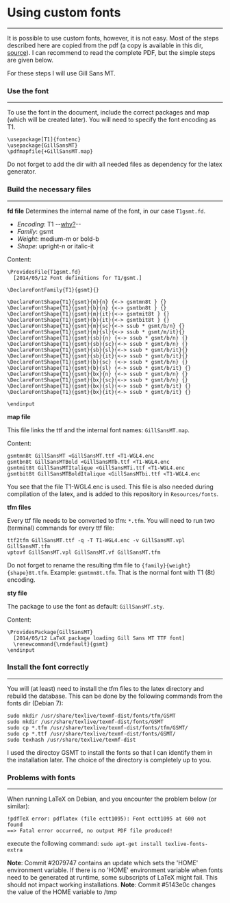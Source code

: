 # Using custom fonts
-------------------------------

It is possible to use custom fonts, however, it is not easy. Most of the steps described here are copied from the pdf (a copy is available in this dir, [source](http://c.caignaert.free.fr/Install-ttf-Font.pdf)). I can recommend to read the complete PDF, but the simple steps are given below.

For these steps I will use Gill Sans MT.

### Use the font
-------------------------------

To use the font in the document, include the correct packages and map (which will be created later). You will need to specify the font encoding as T1.

```
\usepackage[T1]{fontenc}
\usepackage{GillSansMT}
\pdfmapfile{+GillSansMT.map}
```

Do not forget to add the dir with all needed files as dependency for the latex generator. 

### Build the necessary files
-------------------------------

**fd file**
Determines the internal name of the font, in our case `T1gsmt.fd`. 

- *Encoding*: T1 --[why?]()--
- *Family*: gsmt
- *Weight*: medium-m or bold-b
- *Shape*: upright-n or italic-it

Content: 

```
\ProvidesFile{T1gsmt.fd}
  [2014/05/12 Font definitions for T1/gsmt.]

\DeclareFontFamily{T1}{gsmt}{}

\DeclareFontShape{T1}{gsmt}{m}{n} {<-> gsmtmn8t } {}
\DeclareFontShape{T1}{gsmt}{b}{n} {<-> gsmtbn8t } {}
\DeclareFontShape{T1}{gsmt}{m}{it}{<-> gsmtmit8t } {}
\DeclareFontShape{T1}{gsmt}{b}{it}{<-> gsmtbit8t } {}
\DeclareFontShape{T1}{gsmt}{m}{sc}{<-> ssub * gsmt/b/n} {}
\DeclareFontShape{T1}{gsmt}{m}{sl}{<-> ssub * gsmt/m/it}{}
\DeclareFontShape{T1}{gsmt}{sb}{n} {<-> ssub * gsmt/b/n} {}
\DeclareFontShape{T1}{gsmt}{sb}{sc}{<-> ssub * gsmt/b/n} {}
\DeclareFontShape{T1}{gsmt}{sb}{sl}{<-> ssub * gsmt/b/it}{}
\DeclareFontShape{T1}{gsmt}{sb}{it}{<-> ssub * gsmt/b/it}{}
\DeclareFontShape{T1}{gsmt}{b}{sc} {<-> ssub * gsmt/b/n} {}
\DeclareFontShape{T1}{gsmt}{b}{sl} {<-> ssub * gsmt/b/it} {}
\DeclareFontShape{T1}{gsmt}{bx}{n} {<-> ssub * gsmt/b/n} {}
\DeclareFontShape{T1}{gsmt}{bx}{sc}{<-> ssub * gsmt/b/n} {}
\DeclareFontShape{T1}{gsmt}{bx}{sl}{<-> ssub * gsmt/b/it} {}
\DeclareFontShape{T1}{gsmt}{bx}{it}{<-> ssub * gsmt/b/it} {}

\endinput
```

**map file**

This file links the ttf and the internal font names: `GillSansMT.map`.

Content: 

```
gsmtmn8t GillSansMT <GillSansMT.ttf <T1-WGL4.enc
gsmtbn8t GillSansMTBold <GillSansMTb.ttf <T1-WGL4.enc
gsmtmit8t GillSansMTItalique <GillSansMTi.ttf <T1-WGL4.enc
gsmtbit8t GillSansMTBoldItalique <GillSansMTbi.ttf <T1-WGL4.enc
```

You see that the file T1-WGL4.enc is used. This file is also needed during compilation of the latex, and is added to this repository in `Resources/fonts`.

**tfm files**

Every ttf file needs to be converted to tfm: `*.tfm`.
You will need to run two (terminal) commands for every ttf file:

```
ttf2tfm GillSansMT.ttf -q -T T1-WGL4.enc -v GillSansMT.vpl GillSansMT.tfm
vptovf GillSansMT.vpl GillSansMT.vf GillSansMT.tfm
```

Do not forget to rename the resulting tfm file to `{family}{weight}{shape}8t.tfm`. Example: `gsmtmn8t.tfm`. That is the normal font with T1 (8t) encoding. 


**sty file**

The package to use the font as default: `GillSansMT.sty`.

Content: 

```
\ProvidesPackage{GillSansMT}
  [2014/05/12 LaTeX package loading Gill Sans MT TTF font]
  \renewcommand{\rmdefault}{gsmt}
\endinput
```

### Install the font correctly
---------------------------

You will (at least) need to install the tfm files to the latex directory and rebuild the database. This can be done by the following commands from the fonts dir (Debian 7): 

```
sudo mkdir /usr/share/texlive/texmf-dist/fonts/tfm/GSMT
sudo mkdir /usr/share/texlive/texmf-dist/fonts/GSMT
sudo cp *.tfm /usr/share/texlive/texmf-dist/fonts/tfm/GSMT/
sudo cp *.ttf /usr/share/texlive/texmf-dist/fonts/GSMT/
sudo texhash /usr/share/texlive/texmf-dist
```

I used the directoy GSMT to install the fonts so that I can identify them in the installation later. The choice of the directory is completely up to you.


### Problems with fonts
---------------------------

When running LaTeX on Debian, and you encounter the problem below (or similar):
```
!pdfTeX error: pdflatex (file ectt1095): Font ectt1095 at 600 not found
==> Fatal error occurred, no output PDF file produced!
```
execute the following command: `sudo apt-get install texlive-fonts-extra`

**Note**: Commit #2079747 contains an update which sets the 'HOME' environment variable. If there is no 'HOME' environment variable when fonts need to be generated at runtime, some subscripts of LaTeX might fail. This should not impact working installations.
**Note**: Commit #5143e0c changes the value of the HOME variable to /tmp
